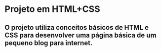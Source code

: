 # Projeto em HTML+CSS
## O projeto utiliza conceitos básicos de HTML e CSS para desenvolver uma página básica de um pequeno blog para internet.
